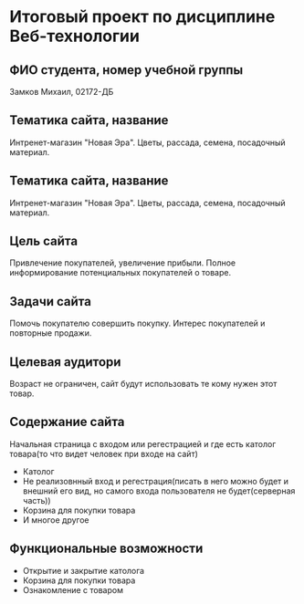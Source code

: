 # Итоговый проект по дисциплине Веб-технологии

## ФИО студента, номер учебной группы

Замков Михаил, 02172-ДБ


## Тематика сайта, название

Интренет-магазин "Новая Эра". Цветы, рассада, семена, посадочный материал.

## Тематика сайта, название

Интренет-магазин "Новая Эра". Цветы, рассада, семена, посадочный материал.

## Цель сайта

Привлечение покупателей, увеличение прибыли. Полное информирование потенциальных покупателей о товаре.

## Задачи сайта

Помочь покупателю совершить покупку. Интерес покупателей и повторные продажи.

## Целевая аудитори

Возраст не ограничен, сайт будут использовать те кому нужен этот товар.

## Содержание сайта

Начальная страница с входом или регестрацией и где есть католог товара(то что видет человек при входе на сайт)
* Католог
* Не реализовнный вход и регестрация(писать в него можно будет и внешний его вид, но самого входа пользователя не будет(серверная часть))
* Корзина для покупки товара
* И многое другое

## Функциональные возможности

* Открытие и закрытие католога
* Корзина для покупки товара
* Ознакомление с товаром